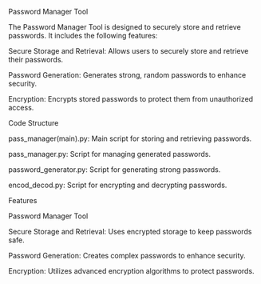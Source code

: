 Password Manager Tool

The Password Manager Tool is designed to securely store and retrieve passwords. It includes the following features:


Secure Storage and Retrieval: Allows users to securely store and retrieve their passwords.

Password Generation: Generates strong, random passwords to enhance security.

Encryption: Encrypts stored passwords to protect them from unauthorized access.


Code Structure

pass_manager(main).py: Main script for storing and retrieving passwords.

pass_manager.py: Script for managing generated passwords.

password_generator.py: Script for generating strong passwords.

encod_decod.py: Script for encrypting and decrypting passwords.


Features

Password Manager Tool

Secure Storage and Retrieval: Uses encrypted storage to keep passwords safe.

Password Generation: Creates complex passwords to enhance security.

Encryption: Utilizes advanced encryption algorithms to protect passwords.
